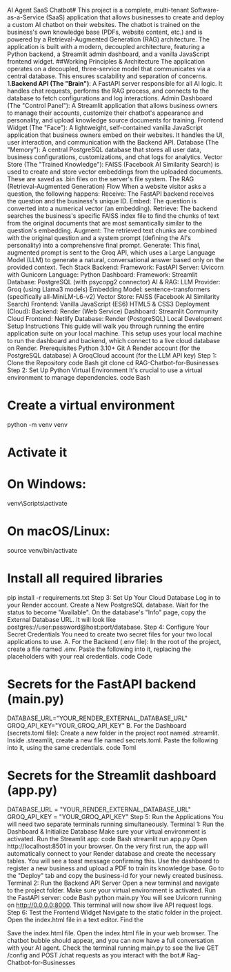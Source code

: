  AI Agent SaaS Chatbot#
This project is a complete, multi-tenant Software-as-a-Service (SaaS) application that allows businesses to create and deploy a custom AI chatbot on their websites. The chatbot is trained on the business's own knowledge base (PDFs, website content, etc.) and is powered by a Retrieval-Augmented Generation (RAG) architecture.
The application is built with a modern, decoupled architecture, featuring a Python backend, a Streamlit admin dashboard, and a vanilla JavaScript frontend widget.
##Working Principles & Architecture
The application operates on a decoupled, three-service model that communicates via a central database. This ensures scalability and separation of concerns.
1.**Backend API (The "Brain")**: A FastAPI server responsible for all AI logic. It handles chat requests, performs the RAG process, and connects to the database to fetch configurations and log interactions.
Admin Dashboard (The "Control Panel"): A Streamlit application that allows business owners to manage their accounts, customize their chatbot's appearance and personality, and upload knowledge source documents for training.
Frontend Widget (The "Face"): A lightweight, self-contained vanilla JavaScript application that business owners embed on their websites. It handles the UI, user interaction, and communication with the Backend API.
Database (The "Memory"): A central PostgreSQL database that stores all user data, business configurations, customizations, and chat logs for analytics.
Vector Store (The "Trained Knowledge"): FAISS (Facebook AI Similarity Search) is used to create and store vector embeddings from the uploaded documents. These are saved as .bin files on the server's file system.
The RAG (Retrieval-Augmented Generation) Flow
When a website visitor asks a question, the following happens:
Receive: The FastAPI backend receives the question and the business's unique ID.
Embed: The question is converted into a numerical vector (an embedding).
Retrieve: The backend searches the business's specific FAISS index file to find the chunks of text from the original documents that are most semantically similar to the question's embedding.
Augment: The retrieved text chunks are combined with the original question and a system prompt (defining the AI's personality) into a comprehensive final prompt.
Generate: This final, augmented prompt is sent to the Groq API, which uses a Large Language Model (LLM) to generate a natural, conversational answer based only on the provided context.
Tech Stack
Backend:
Framework: FastAPI
Server: Uvicorn with Gunicorn
Language: Python
Dashboard:
Framework: Streamlit
Database:
PostgreSQL (with psycopg2 connector)
AI & RAG:
LLM Provider: Groq (using Llama3 models)
Embedding Model: sentence-transformers (specifically all-MiniLM-L6-v2)
Vector Store: FAISS (Facebook AI Similarity Search)
Frontend:
Vanilla JavaScript (ES6)
HTML5 & CSS3
Deployment (Cloud):
Backend: Render (Web Service)
Dashboard: Streamlit Community Cloud
Frontend: Netlify
Database: Render (PostgreSQL)
Local Development Setup Instructions
This guide will walk you through running the entire application suite on your local machine. This setup uses your local machine to run the dashboard and backend, which connect to a live cloud database on Render.
Prerequisites
Python 3.10+
Git
A Render account (for the PostgreSQL database)
A GroqCloud account (for the LLM API key)
Step 1: Clone the Repository
code
Bash
git clone <your-repository-url>
cd RAG-Chatbot-for-Businesses
Step 2: Set Up Python Virtual Environment
It's crucial to use a virtual environment to manage dependencies.
code
Bash
# Create a virtual environment
python -m venv venv

# Activate it
# On Windows:
venv\Scripts\activate
# On macOS/Linux:
source venv/bin/activate

# Install all required libraries
pip install -r requirements.txt
Step 3: Set Up Your Cloud Database
Log in to your Render account.
Create a New PostgreSQL database.
Wait for the status to become "Available".
On the database's "Info" page, copy the External Database URL. It will look like postgres://user:password@host:port/database.
Step 4: Configure Your Secret Credentials
You need to create two secret files for your two local applications to use.
A. For the Backend (.env file):
In the root of the project, create a file named .env.
Paste the following into it, replacing the placeholders with your real credentials.
code
Code
# Secrets for the FastAPI backend (main.py)
DATABASE_URL="YOUR_RENDER_EXTERNAL_DATABASE_URL"
GROQ_API_KEY="YOUR_GROQ_API_KEY"
B. For the Dashboard (secrets.toml file):
Create a new folder in the project root named .streamlit.
Inside .streamlit, create a new file named secrets.toml.
Paste the following into it, using the same credentials.
code
Toml
# Secrets for the Streamlit dashboard (app.py)
DATABASE_URL = "YOUR_RENDER_EXTERNAL_DATABASE_URL"
GROQ_API_KEY = "YOUR_GROQ_API_KEY"
Step 5: Run the Applications
You will need two separate terminals running simultaneously.
Terminal 1: Run the Dashboard & Initialize Database
Make sure your virtual environment is activated.
Run the Streamlit app:
code
Bash
streamlit run app.py
Open http://localhost:8501 in your browser.
On the very first run, the app will automatically connect to your Render database and create the necessary tables. You will see a toast message confirming this.
Use the dashboard to register a new business and upload a PDF to train its knowledge base.
Go to the "Deploy" tab and copy the business-id for your newly created business.
Terminal 2: Run the Backend API Server
Open a new terminal and navigate to the project folder.
Make sure your virtual environment is activated.
Run the FastAPI server:
code
Bash
python main.py
You will see Uvicorn running on http://0.0.0.0:8000. This terminal will now show live API request logs.
Step 6: Test the Frontend Widget
Navigate to the static folder in the project.
Open the index.html file in a text editor.
Find the <script> tag at the bottom and paste the business-id you copied from the dashboard.
code
Html
<script src="script.js" 
        data-business-id="PASTE_YOUR_BUSINESS_ID_HERE"></script>
Save the index.html file.
Open the index.html file in your web browser.
The chatbot bubble should appear, and you can now have a full conversation with your AI agent. Check the terminal running main.py to see the live GET /config and POST /chat requests as you interact with the bot.# Rag-Chatbot-for-Businesses